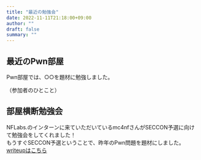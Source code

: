 ```yaml
---
title: "最近の勉強会"
date: 2022-11-11T21:18:00+09:00
author: ""
draft: false
summary: ""
---
```


## 最近のPwn部屋

Pwn部屋では、○○を題材に勉強しました。

（参加者のひとこと）

## 部屋横断勉強会
NFLabs.のインターンに来ていただいているmc4nfさんがSECCON予選に向けて勉強会をしてくれました！  
もうすぐSECCON予選ということで、昨年のPwn問題を題材にしました。  
[writeupはこちら](../../writeup/seccon_ctf_2021_kasu_bof/)
